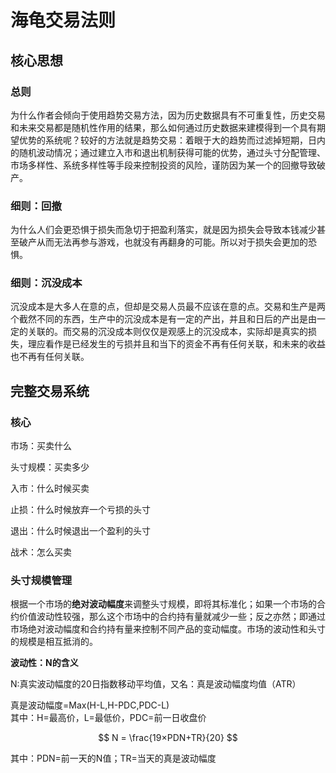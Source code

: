 # 海龟交易法则

## 核心思想

### 总则

为什么作者会倾向于使用趋势交易方法，因为历史数据具有不可重复性，历史交易和未来交易都是随机性作用的结果，那么如何通过历史数据来建模得到一个具有期望优势的系统呢？较好的方法就是趋势交易：着眼于大的趋势而过滤掉短期，日内的随机波动情况；通过建立入市和退出机制获得可能的优势，通过头寸分配管理、市场多样性、系统多样性等手段来控制投资的风险，谨防因为某一个的回撤导致破产。

### 细则：回撤

为什么人们会更恐惧于损失而急切于把盈利落实，就是因为损失会导致本钱减少甚至破产从而无法再参与游戏，也就没有再翻身的可能。所以对于损失会更加的恐惧。

### 细则：沉没成本

沉没成本是大多人在意的点，但却是交易人员最不应该在意的点。交易和生产是两个截然不同的东西，生产中的沉没成本是有一定的产出，并且和日后的产出是由一定的关联的。而交易的沉没成本则仅仅是观感上的沉没成本，实际却是真实的损失，理应看作是已经发生的亏损并且和当下的资金不再有任何关联，和未来的收益也不再有任何关联。

## 完整交易系统

### 核心

市场：买卖什么  

头寸规模：买卖多少

入市：什么时候买卖

止损：什么时候放弃一个亏损的头寸

退出：什么时候退出一个盈利的头寸

战术：怎么买卖

### 头寸规模管理

根据一个市场的**绝对波动幅度**来调整头寸规模，即将其标准化；如果一个市场的合约价值波动性较强，那么这个市场中的合约持有量就减少一些；反之亦然；即通过市场绝对波动幅度和合约持有量来控制不同产品的变动幅度。市场的波动性和头寸的规模是相互抵消的。

**波动性：N的含义**

N:真实波动幅度的20日指数移动平均值，又名：真是波动幅度均值（ATR）

真是波动幅度=Max(H-L,H-PDC,PDC-L)  
其中：H=最高价，L=最低价，PDC=前一日收盘价  

$$ N = \frac{19×PDN+TR}{20} $$



其中：PDN=前一天的N值；TR=当天的真是波动幅度
